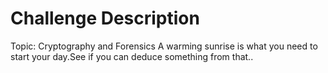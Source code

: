 # Challenge Description
Topic: Cryptography and Forensics
A warming sunrise is what you need to start your day.See if you can deduce something from that..  

